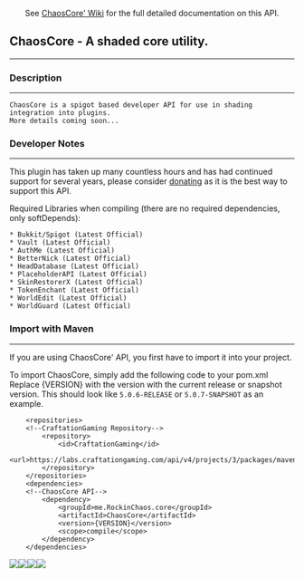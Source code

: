 <p align="center">
 See <a href="https://github.com/RockinChaos/ChaosCore/wiki">ChaosCore' Wiki</a> for the full detailed documentation on this API.<br>
</p>

## ChaosCore - A shaded core utility.
-----

### Description
-----
```
ChaosCore is a spigot based developer API for use in shading integration into plugins.
More details coming soon...
```

### Developer Notes
-----
This plugin has taken up many countless hours and has had continued support for several years, please consider [donating](https://www.paypal.me/RockinChaos) as it is the best way to support this API.

Required Libraries when compiling (there are no required dependencies, only softDepends):
```
* Bukkit/Spigot (Latest Official)
* Vault (Latest Official)
* AuthMe (Latest Official)
* BetterNick (Latest Official)
* HeadDatabase (Latest Official)
* PlaceholderAPI (Latest Official)
* SkinRestorerX (Latest Official)
* TokenEnchant (Latest Official)
* WorldEdit (Latest Official)
* WorldGuard (Latest Official)
```

### Import with Maven
-----
If you are using ChaosCore' API, you first have to import it into your project.

To import ChaosCore, simply add the following code to your pom.xml
Replace {VERSION} with the version with the current release or snapshot version.
This should look like `5.0.6-RELEASE` or `5.0.7-SNAPSHOT` as an example.
```
    <repositories>
    <!--CraftationGaming Repository-->
        <repository>
            <id>CraftationGaming</id>
            <url>https://labs.craftationgaming.com/api/v4/projects/3/packages/maven</url>
        </repository>
    </repositories>
    <dependencies>
    <!--ChaosCore API-->
        <dependency>
            <groupId>me.RockinChaos.core</groupId>
            <artifactId>ChaosCore</artifactId>
            <version>{VERSION}</version>
            <scope>compile</scope>
        </dependency>
    </dependencies>
```

![](https://i.imgur.com/vFllc29.png)![](https://i.imgur.com/vFllc29.png)[<img src="https://i.imgur.com/WR5dVKN.png">](https://discord.gg/D5FnJ7C)[<img src="https://i.imgur.com/LJsmwSd.png">](http://ci.craftationgaming.com/)
